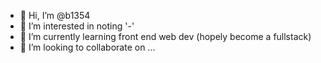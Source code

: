 - 👋 Hi, I’m @b1354
- 👀 I’m interested in noting '-'
- 🌱 I’m currently learning front end web dev (hopely become a fullstack) 
- 💞️ I’m looking to collaborate on ...
<!--- - 📫 How to reach me ... --->

<!---
b1354/b1354 is a ✨ special ✨ repository because its `README.md` (this file) appears on your GitHub profile.
You can click the Preview link to take a look at your changes.
--->

